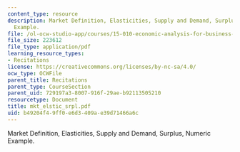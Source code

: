 ```yaml
---
content_type: resource
description: Market Definition, Elasticities, Supply and Demand, Surplus, Numeric
  Example.
file: /ol-ocw-studio-app/courses/15-010-economic-analysis-for-business-decisions-fall-2004/b49204f49ff0e6d3409ae39d71466a6c_mkt_elstic_srpl.pdf
file_size: 223612
file_type: application/pdf
learning_resource_types:
- Recitations
license: https://creativecommons.org/licenses/by-nc-sa/4.0/
ocw_type: OCWFile
parent_title: Recitations
parent_type: CourseSection
parent_uid: 729197a3-8007-916f-29ae-b92113505210
resourcetype: Document
title: mkt_elstic_srpl.pdf
uid: b49204f4-9ff0-e6d3-409a-e39d71466a6c
---
```

Market Definition, Elasticities, Supply and Demand, Surplus, Numeric Example.